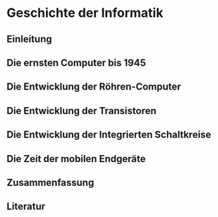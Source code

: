 # Geschichte der Informatik

## Einleitung

## Die ernsten Computer bis 1945

## Die Entwicklung der Röhren-Computer

## Die Entwicklung der Transistoren

## Die Entwicklung der Integrierten Schaltkreise

## Die Zeit der mobilen Endgeräte

## Zusammenfassung

## Literatur